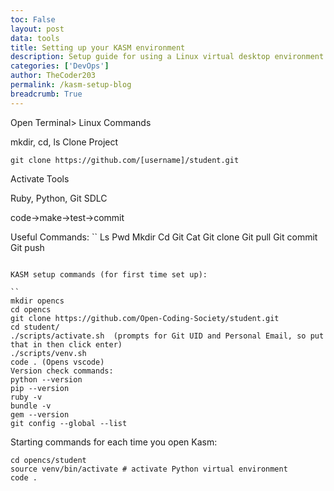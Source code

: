 ```yaml
---
toc: False
layout: post
data: tools
title: Setting up your KASM environment
description: Setup guide for using a Linux virtual desktop environment on your computer.
categories: ['DevOps']
author: TheCoder203
permalink: /kasm-setup-blog
breadcrumb: True 
---
```


Open Terminal> Linux Commands

mkdir, cd, ls Clone Project

`git clone https://github.com/[username]/student.git`

Activate Tools

Ruby, Python, Git SDLC

code->make->test->commit

Useful Commands:
``
Ls
Pwd
Mkdir
Cd
Git
Cat
Git clone
Git pull
Git commit
Git push
```

KASM setup commands (for first time set up):

``
mkdir opencs  
cd opencs  
git clone https://github.com/Open-Coding-Society/student.git  
cd student/
./scripts/activate.sh  (prompts for Git UID and Personal Email, so put that in then click enter)  
./scripts/venv.sh  
code . (Opens vscode)  
Version check commands:  
python --version  
pip --version  
ruby -v  
bundle -v  
gem --version  
git config --global --list  
```

Starting commands for each time you open Kasm:
```
cd opencs/student  
source venv/bin/activate # activate Python virtual environment  
code .
```